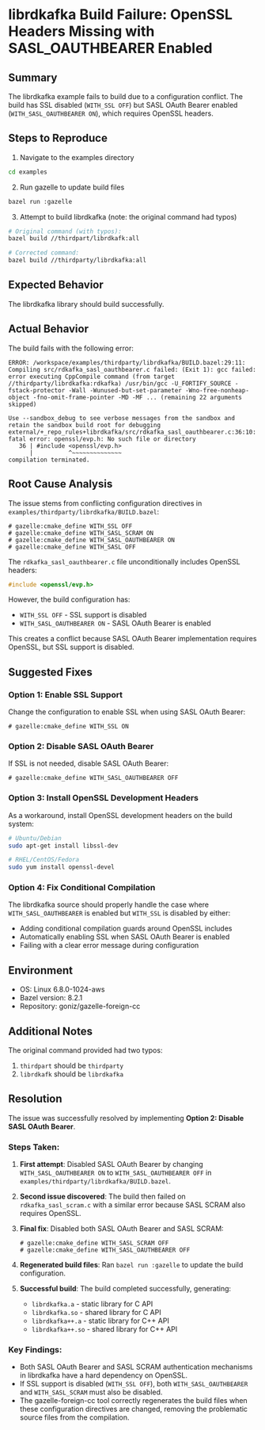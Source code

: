 # librdkafka Build Failure: OpenSSL Headers Missing with SASL_OAUTHBEARER Enabled

## Summary

The librdkafka example fails to build due to a configuration conflict. The build has SSL disabled (`WITH_SSL OFF`) but SASL OAuth Bearer enabled (`WITH_SASL_OAUTHBEARER ON`), which requires OpenSSL headers.

## Steps to Reproduce

1. Navigate to the examples directory
```bash
cd examples
```

2. Run gazelle to update build files
```bash
bazel run :gazelle
```

3. Attempt to build librdkafka (note: the original command had typos)
```bash
# Original command (with typos):
bazel build //thirdpart/librdkafk:all

# Corrected command:
bazel build //thirdparty/librdkafka:all
```

## Expected Behavior

The librdkafka library should build successfully.

## Actual Behavior

The build fails with the following error:

```
ERROR: /workspace/examples/thirdparty/librdkafka/BUILD.bazel:29:11: Compiling src/rdkafka_sasl_oauthbearer.c failed: (Exit 1): gcc failed: error executing CppCompile command (from target //thirdparty/librdkafka:rdkafka) /usr/bin/gcc -U_FORTIFY_SOURCE -fstack-protector -Wall -Wunused-but-set-parameter -Wno-free-nonheap-object -fno-omit-frame-pointer -MD -MF ... (remaining 22 arguments skipped)

Use --sandbox_debug to see verbose messages from the sandbox and retain the sandbox build root for debugging
external/+_repo_rules+librdkafka/src/rdkafka_sasl_oauthbearer.c:36:10: fatal error: openssl/evp.h: No such file or directory
   36 | #include <openssl/evp.h>
      |          ^~~~~~~~~~~~~~~
compilation terminated.
```

## Root Cause Analysis

The issue stems from conflicting configuration directives in `examples/thirdparty/librdkafka/BUILD.bazel`:

```starlark
# gazelle:cmake_define WITH_SSL OFF
# gazelle:cmake_define WITH_SASL_SCRAM ON
# gazelle:cmake_define WITH_SASL_OAUTHBEARER ON
# gazelle:cmake_define WITH_SASL OFF
```

The `rdkafka_sasl_oauthbearer.c` file unconditionally includes OpenSSL headers:
```c
#include <openssl/evp.h>
```

However, the build configuration has:
- `WITH_SSL OFF` - SSL support is disabled
- `WITH_SASL_OAUTHBEARER ON` - SASL OAuth Bearer is enabled

This creates a conflict because SASL OAuth Bearer implementation requires OpenSSL, but SSL support is disabled.

## Suggested Fixes

### Option 1: Enable SSL Support
Change the configuration to enable SSL when using SASL OAuth Bearer:
```starlark
# gazelle:cmake_define WITH_SSL ON
```

### Option 2: Disable SASL OAuth Bearer
If SSL is not needed, disable SASL OAuth Bearer:
```starlark
# gazelle:cmake_define WITH_SASL_OAUTHBEARER OFF
```

### Option 3: Install OpenSSL Development Headers
As a workaround, install OpenSSL development headers on the build system:
```bash
# Ubuntu/Debian
sudo apt-get install libssl-dev

# RHEL/CentOS/Fedora
sudo yum install openssl-devel
```

### Option 4: Fix Conditional Compilation
The librdkafka source should properly handle the case where `WITH_SASL_OAUTHBEARER` is enabled but `WITH_SSL` is disabled by either:
- Adding conditional compilation guards around OpenSSL includes
- Automatically enabling SSL when SASL OAuth Bearer is enabled
- Failing with a clear error message during configuration

## Environment

- OS: Linux 6.8.0-1024-aws
- Bazel version: 8.2.1
- Repository: goniz/gazelle-foreign-cc

## Additional Notes

The original command provided had two typos:
1. `thirdpart` should be `thirdparty`
2. `librdkafk` should be `librdkafka`

## Resolution

The issue was successfully resolved by implementing **Option 2: Disable SASL OAuth Bearer**.

### Steps Taken:

1. **First attempt**: Disabled SASL OAuth Bearer by changing `WITH_SASL_OAUTHBEARER ON` to `WITH_SASL_OAUTHBEARER OFF` in `examples/thirdparty/librdkafka/BUILD.bazel`.

2. **Second issue discovered**: The build then failed on `rdkafka_sasl_scram.c` with a similar error because SASL SCRAM also requires OpenSSL.

3. **Final fix**: Disabled both SASL OAuth Bearer and SASL SCRAM:
   ```starlark
   # gazelle:cmake_define WITH_SASL_SCRAM OFF
   # gazelle:cmake_define WITH_SASL_OAUTHBEARER OFF
   ```

4. **Regenerated build files**: Ran `bazel run :gazelle` to update the build configuration.

5. **Successful build**: The build completed successfully, generating:
   - `librdkafka.a` - static library for C API
   - `librdkafka.so` - shared library for C API
   - `librdkafka++.a` - static library for C++ API
   - `librdkafka++.so` - shared library for C++ API

### Key Findings:

- Both SASL OAuth Bearer and SASL SCRAM authentication mechanisms in librdkafka have a hard dependency on OpenSSL.
- If SSL support is disabled (`WITH_SSL OFF`), both `WITH_SASL_OAUTHBEARER` and `WITH_SASL_SCRAM` must also be disabled.
- The gazelle-foreign-cc tool correctly regenerates the build files when these configuration directives are changed, removing the problematic source files from the compilation.